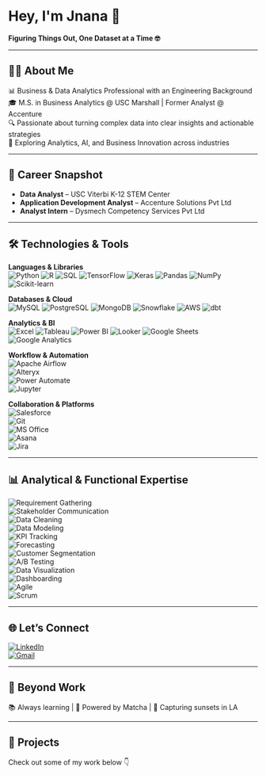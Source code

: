 # Hey, I'm Jnana 👋  
**Figuring Things Out, One Dataset at a Time 🤓**

---

## 👩‍💻 About Me  

📊 Business & Data Analytics Professional with an Engineering Background  
🎓 M.S. in Business Analytics @ USC Marshall | Former Analyst @ Accenture  
🔍 Passionate about turning complex data into clear insights and actionable strategies  
🌱 Exploring Analytics, AI, and Business Innovation across industries  

---

## 💼 Career Snapshot  

- **Data Analyst** – USC Viterbi K-12 STEM Center  
- **Application Development Analyst** – Accenture Solutions Pvt Ltd  
- **Analyst Intern** – Dysmech Competency Services Pvt Ltd  

---

## 🛠️ Technologies & Tools  

**Languages & Libraries**  
![Python](https://img.shields.io/badge/PYTHON-3776AB?style=for-the-badge&logo=python&logoColor=white) 
![R](https://img.shields.io/badge/R-276DC3?style=for-the-badge&logo=r&logoColor=white) 
![SQL](https://img.shields.io/badge/SQL-003B57?style=for-the-badge) 
![TensorFlow](https://img.shields.io/badge/TENSORFLOW-FF6F00?style=for-the-badge&logo=tensorflow&logoColor=white) 
![Keras](https://img.shields.io/badge/KERAS-D00000?style=for-the-badge&logo=keras&logoColor=white) 
![Pandas](https://img.shields.io/badge/PANDAS-150458?style=for-the-badge&logo=pandas&logoColor=white) 
![NumPy](https://img.shields.io/badge/NUMPY-013243?style=for-the-badge&logo=numpy&logoColor=white) 
![Scikit-learn](https://img.shields.io/badge/SCIKIT--LEARN-F7931E?style=for-the-badge&logo=scikit-learn&logoColor=white)  

**Databases & Cloud**  
![MySQL](https://img.shields.io/badge/MYSQL-00758F?style=for-the-badge&logo=mysql&logoColor=white) 
![PostgreSQL](https://img.shields.io/badge/POSTGRESQL-336791?style=for-the-badge&logo=postgresql&logoColor=white) 
![MongoDB](https://img.shields.io/badge/MONGODB-47A248?style=for-the-badge&logo=mongodb&logoColor=white) 
![Snowflake](https://img.shields.io/badge/SNOWFLAKE-29B5E8?style=for-the-badge&logo=snowflake&logoColor=white) 
![AWS](https://img.shields.io/badge/AWS-232F3E?style=for-the-badge&logo=amazon-aws&logoColor=white) 
![dbt](https://img.shields.io/badge/DBT-FF694B?style=for-the-badge&logo=dbt&logoColor=white)  

**Analytics & BI**  
![Excel](https://img.shields.io/badge/EXCEL-217346?style=for-the-badge&logo=microsoft-excel&logoColor=white) 
![Tableau](https://img.shields.io/badge/TABLEAU-E97627?style=for-the-badge&logo=tableau&logoColor=white) 
![Power BI](https://img.shields.io/badge/POWER%20BI-F2C811?style=for-the-badge&logo=powerbi&logoColor=black) 
![Looker](https://img.shields.io/badge/LOOKER-4285F4?style=for-the-badge&logo=looker&logoColor=white) 
![Google Sheets](https://img.shields.io/badge/GOOGLE%20SHEETS-34A853?style=for-the-badge&logo=google-sheets&logoColor=white) 
![Google Analytics](https://img.shields.io/badge/GOOGLE%20ANALYTICS-E37400?style=for-the-badge&logo=google-analytics&logoColor=white)  

**Workflow & Automation**  
![Apache Airflow](https://img.shields.io/badge/APACHE%20AIRFLOW-017CEE?style=for-the-badge&logo=apache-airflow&logoColor=white)  
![Alteryx](https://img.shields.io/badge/ALTERYX-0077C0?style=for-the-badge&logo=alteryx&logoColor=white)  
![Power Automate](https://img.shields.io/badge/POWER%20AUTOMATE-0066FF?style=for-the-badge&logo=power-automate&logoColor=white)  
![Jupyter](https://img.shields.io/badge/JUPYTER-F37626?style=for-the-badge&logo=jupyter&logoColor=white)  

**Collaboration & Platforms**  
![Salesforce](https://img.shields.io/badge/SALESFORCE-00A1E0?style=for-the-badge&logo=salesforce&logoColor=white)  
![Git](https://img.shields.io/badge/GIT-F05032?style=for-the-badge&logo=git&logoColor=white)  
![MS Office](https://img.shields.io/badge/MS%20OFFICE-D83B01?style=for-the-badge&logo=microsoft-office&logoColor=white)  
![Asana](https://img.shields.io/badge/ASANA-F06A6A?style=for-the-badge&logo=asana&logoColor=white)  
![Jira](https://img.shields.io/badge/JIRA-0052CC?style=for-the-badge&logo=jira&logoColor=white)  

---

## 📊 Analytical & Functional Expertise  

![Requirement Gathering](https://img.shields.io/badge/Requirement%20Gathering-4B9CD3?style=for-the-badge&logo=teamspeak&logoColor=white)  
![Stakeholder Communication](https://img.shields.io/badge/Stakeholder%20Communication-FFB400?style=for-the-badge&logo=google-meet&logoColor=white)  
![Data Cleaning](https://img.shields.io/badge/Data%20Cleaning-00A86B?style=for-the-badge&logo=databricks&logoColor=white)  
![Data Modeling](https://img.shields.io/badge/Data%20Modeling-8A2BE2?style=for-the-badge&logo=apachespark&logoColor=white)  
![KPI Tracking](https://img.shields.io/badge/KPI%20Tracking-FF6F00?style=for-the-badge&logo=google-analytics&logoColor=white)  
![Forecasting](https://img.shields.io/badge/Forecasting-1E90FF?style=for-the-badge&logo=chartdotjs&logoColor=white)  
![Customer Segmentation](https://img.shields.io/badge/Customer%20Segmentation-FF1493?style=for-the-badge&logo=hubspot&logoColor=white)  
![A/B Testing](https://img.shields.io/badge/A%2FB%20Testing-32CD32?style=for-the-badge&logo=google-optimize&logoColor=white)  
![Data Visualization](https://img.shields.io/badge/Data%20Visualization-FF4500?style=for-the-badge&logo=tableau&logoColor=white)  
![Dashboarding](https://img.shields.io/badge/Dashboarding-20B2AA?style=for-the-badge&logo=powerbi&logoColor=white)  
![Agile](https://img.shields.io/badge/Agile-0052CC?style=for-the-badge&logo=jira&logoColor=white)  
![Scrum](https://img.shields.io/badge/Scrum-2E8B57?style=for-the-badge&logo=trello&logoColor=white)  

---

## 🌐 Let’s Connect  

[![LinkedIn](https://img.shields.io/badge/LINKEDIN-0A66C2?style=for-the-badge&logo=linkedin&logoColor=white)](https://www.linkedin.com/in/jnana-k-p)  
[![Gmail](https://img.shields.io/badge/EMAIL-D14836?style=for-the-badge&logo=gmail&logoColor=white)](mailto:kundurpr@marshall.usc.edu)  

---

## 🌱 Beyond Work  

📚 Always learning | 🍵 Powered by Matcha | 📸 Capturing sunsets in LA  

---

## 📌 Projects  
Check out some of my work below 👇  
